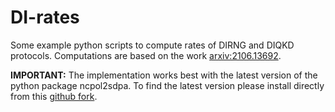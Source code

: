 # DI-rates

Some example python scripts to compute rates of DIRNG and DIQKD protocols. Computations are based on the work [arxiv:2106.13692](https://arxiv.org/abs/2106.13692 "arxiv:2106.13692"). 

**IMPORTANT:** The implementation works best with the latest version of the python package ncpol2sdpa. To find the latest version please install directly from this [github fork](https://github.com/peterjbrown519/ncpol2sdpahttp:// "github fork").
